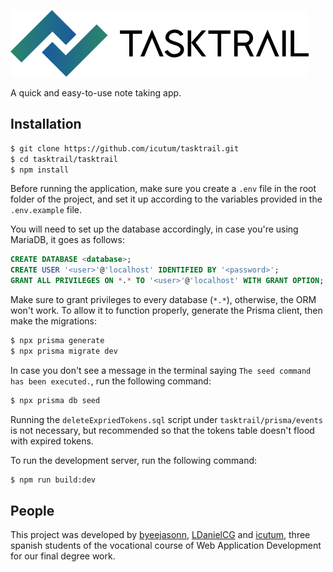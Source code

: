 ![logo](tasktrail/public/media/images/imagotype.png)

A quick and easy-to-use note taking app.

## Installation
```sh
$ git clone https://github.com/icutum/tasktrail.git
$ cd tasktrail/tasktrail
$ npm install
```
Before running the application, make sure you create a `.env` file in the root folder of the project, and set it up according to the variables provided in the `.env.example` file.

You will need to set up the database accordingly, in case you're using MariaDB, it goes as follows:

```sql
CREATE DATABASE <database>;
CREATE USER '<user>'@'localhost' IDENTIFIED BY '<password>';
GRANT ALL PRIVILEGES ON *.* TO '<user>'@'localhost' WITH GRANT OPTION;
```

Make sure to grant privileges to every database (`*.*`), otherwise, the ORM won't work. To allow it to function properly, generate the Prisma client, then make the migrations:

```sh
$ npx prisma generate
$ npx prisma migrate dev
```

In case you don't see a message in the terminal saying `The seed command has been executed.`, run the following command:
```sh
$ npx prisma db seed
```

Running the `deleteExpriedTokens.sql` script under `tasktrail/prisma/events` is not necessary, but recommended so that the tokens table doesn't flood with expired tokens.

To run the development server, run the following command:
```sh
$ npm run build:dev
```

## People
This project was developed by [byeejasonn](https://github.com/byeejasonn), [LDanielCG](https://github.com/LDanielCG) and [icutum](https://github.com/icutum), three spanish students of the vocational course of Web Application Development for our final degree work.
